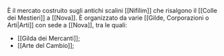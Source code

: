È il mercato costruito sugli antichi scalini [[Nifilim]] che risalgono il [[Colle dei Mestieri]] a [[Nova]]. È organizzato da varie [[Gilde, Corporazioni o Arti|Arti]] con sede a [[Nova]], tra le quali:
- [[Gilda dei Mercanti]];
- [[Arte del Cambio]];
